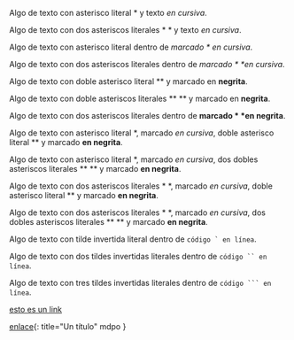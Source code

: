 Algo de texto con asterisco literal \* y texto *en cursiva*.

Algo de texto con dos asteriscos literales \* \* y texto *en cursiva*.

Algo de texto con asterisco literal dentro de *marcado \* en cursiva*.

Algo de texto con dos asteriscos literales dentro de *marcado \* \*en cursiva*.

Algo de texto con doble asterisco literal \*\* y marcado en **negrita**.

Algo de texto con doble asteriscos literales \*\* \*\* y marcado en **negrita**.

Algo de texto con dos asteriscos literales dentro de **marcado \* \*en negrita**.

Algo de texto con asterisco literal \*, marcado *en cursiva*, doble asterisco
literal \*\* y marcado **en negrita**.

Algo de texto con asterisco literal \*, marcado *en cursiva*, dos dobles
asteriscos literales \*\* \*\* y marcado **en negrita**.

Algo de texto con dos asteriscos literales \* \*, marcado *en cursiva*, doble
asterisco literal \*\* y marcado **en negrita**.

Algo de texto con dos asteriscos literales \* \*, marcado *en cursiva*, dos
dobles asteriscos literales \*\* \*\* y marcado **en negrita**.

Algo de texto con tilde invertida literal dentro de ``código ` en línea``.

Algo de texto con dos tildes invertidas literales dentro de `código `` en línea`.

Algo de texto con tres tildes invertidas literales dentro de
`código ``` en línea`.

[esto es un link](hreferencia "título con caracteres \"")

[enlace](https://foobar.es){: title="Un título" mdpo }
